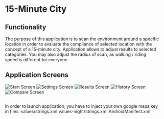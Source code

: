 # 15-Minute City

## Functionality
The purpose of this application is to scan the environment around a specific location in order to evaluate the compliance of selected location with the concept of a 15-minute city.
Application allows to adjust results to selected categories. You may also adjust the radius of scan, as walking / riding speed is different for everyone.

## Application Screens
![Start Screen](/readme_images/start_screen.jpg)
![Settings Screen](/readme_images/settings_screen.jpg)
![Results Screen](/readme_images/results_screen.jpg)
![History Screen](/readme_images/history_screen.jpg)
![Compare Screen](/readme_images/compare_screen.jpg)

## 
In order to launch application, you have to inject your own google maps key in files:
values\strings.xml
values-night\strings.xml
AndroidManifest.xml

